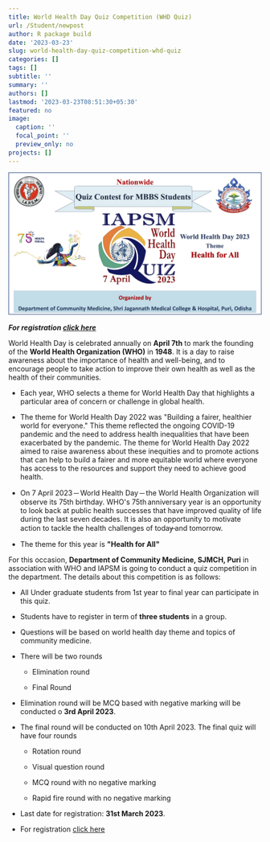 ```yaml
---
title: World Health Day Quiz Competition (WHD Quiz)
url: /Student/newpost
author: R package build
date: '2023-03-23'
slug: world-health-day-quiz-competition-whd-quiz
categories: []
tags: []
subtitle: ''
summary: ''
authors: []
lastmod: '2023-03-23T08:51:30+05:30'
featured: no
image:
  caption: ''
  focal_point: ''
  preview_only: no
projects: []
---
```


![](images/image-517537230.png)

***For registration [click here](https://docs.google.com/forms/d/1ju8xDKyUUemCjSPuxcRJ6zXJFJ0fFGMPhO1h__bQ7oM/edit?usp=forms_home&ths=true)***

World Health Day is celebrated annually on **April 7th** to mark the founding of the **World Health Organization (WHO)** in **1948**. It is a day to raise awareness about the importance of health and well-being, and to encourage people to take action to improve their own health as well as the health of their communities.

-   Each year, WHO selects a theme for World Health Day that highlights a particular area of concern or challenge in global health.

-   The theme for World Health Day 2022 was "Building a fairer, healthier world for everyone." This theme reflected the ongoing COVID-19 pandemic and the need to address health inequalities that have been exacerbated by the pandemic. The theme for World Health Day 2022 aimed to raise awareness about these inequities and to promote actions that can help to build a fairer and more equitable world where everyone has access to the resources and support they need to achieve good health.

-   On 7 April 2023  ̶  World Health Day  ̶  the World Health Organization will observe its 75th birthday. WHO\'s 75th anniversary year is an opportunity to look back at public health successes that have improved quality of life during the last seven decades. It is also an opportunity to motivate action to tackle the health challenges of today̶ and tomorrow. 

-   The theme for this year is **"Health for All"**

For this occasion, **Department of Community Medicine, SJMCH, Puri** in association with WHO and IAPSM is going to conduct a quiz competition in the department. The details about this competition is as follows:

-   All Under graduate students from 1st year to final year can participate in this quiz.

-   Students have to register in term of **three students** in a group.

-   Questions will be based on world health day theme and topics of community medicine.

-   There will be two rounds

    -   Elimination round

    -   Final Round

-   Elimination round will be MCQ based with negative marking will be conducted o **3rd April 2023**.

-   The final round will be conducted on 10th April 2023. The final quiz will have four rounds

    -   Rotation round

    -   Visual question round

    -   MCQ round with no negative marking

    -   Rapid fire round with no negative marking

-   Last date for registration: **31st March 2023**.

-   For registration [click here](https://docs.google.com/forms/d/1ju8xDKyUUemCjSPuxcRJ6zXJFJ0fFGMPhO1h__bQ7oM/edit?usp=forms_home&ths=true)
